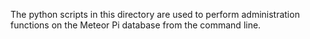The python scripts in this directory are used to perform administration functions on the Meteor Pi database from the command line.
